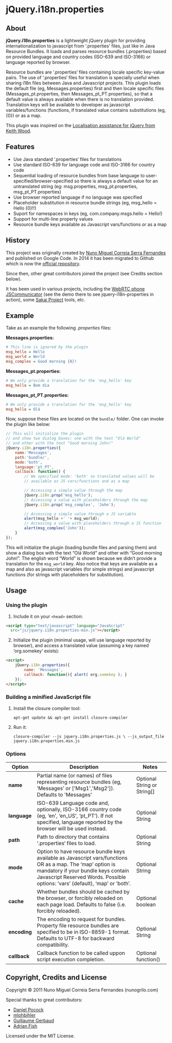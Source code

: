 # jQuery.i18n.properties

## About
**jQuery.i18n.properties** is a lightweight jQuery plugin for providing internationalization to javascript from ‘.properties’ files, just like in Java Resource Bundles. It loads and parses resource bundles (.properties) based on provided language and country codes (ISO-639 and ISO-3166) or language reported by browser.

Resource bundles are ‘.properties‘ files containing locale specific key-value pairs. The use of ‘.properties‘ files for translation is specially useful when sharing i18n files between Java and Javascript projects. This plugin loads the default file (eg, Messages.properties) first and then locale specific files (Messages_pt.properties, then Messages_pt_PT.properties), so that a default value is always available when there is no translation provided. Translation keys will be available to developer as javascript variables/functions (functions, if translated value contains substitutions (eg, {0}) or as a map.

This plugin was inspired on the [Localisation assistance for jQuery from Keith Wood](http://web.archive.org/web/20140517213544/http://keith-wood.name/localisation.html).


## Features
* Use Java standard ‘.properties‘ files for translations
* Use standard ISO-639 for language code and ISO-3166 for country code
* Sequential loading of resource bundles from base language to user-specified/browser-specified so there is always a default value for an untranslated string (eg: msg.properties, msg_pt.properties, msg_pt_PT.properties)
* Use browser reported language if no language was specified
* Placeholder substitution in resource bundle strings (eg, msg_hello = Hello {0}!!)
* Suport for namespaces in keys (eg, com.company.msgs.hello = Hello!)
* Support for multi-line property values
* Resource bundle keys available as Javascript vars/functions or as a map


## History
This project was originally created by [Nuno Miguel Correia Serra Fernandes](http://nunogrilo.com)
and published on Google Code. In 2014 it has been migrated to Github which is now the [official repository](https://github.com/jquery-i18n-properties/jquery-i18n-properties).

Since then, other great contributors joined the project (see Credits section below).

It has been used in various projects, including the [WebRTC phone JSCommunicator](http://jscommunicator.org) (see the demo there to
see jquery-i18n-properties in action), some [Sakai Project](http://sakaiproject.org) tools, etc.


## Example
Take as an example the following *.properties* files:

**Messages.properties:**

```ini
# This line is ignored by the plugin
msg_hello = Hello
msg_world = World
msg_complex = Good morning {0}!
```

**Messages\_pt.properties:**

```ini
# We only provide a translation for the 'msg_hello' key
msg_hello = Bom dia
```

**Messages\_pt\_PT.properties:**

```ini
# We only provide a translation for the 'msg_hello' key
msg_hello = Olá
```

Now, suppose these files are located on the ``bundle/`` folder. One can invoke the plugin like below:

```javascript
// This will initialize the plugin 
// and show two dialog boxes: one with the text "Olá World"
// and other with the text "Good morning John!" 
jQuery.i18n.properties({
    name:'Messages', 
    path:'bundle/', 
    mode:'both',
    language:'pt_PT', 
    callback: function() {
        // We specified mode: 'both' so translated values will be
        // available as JS vars/functions and as a map

        // Accessing a simple value through the map
        jQuery.i18n.prop('msg_hello');
        // Accessing a value with placeholders through the map
        jQuery.i18n.prop('msg_complex', 'John');

        // Accessing a simple value through a JS variable
        alert(msg_hello +' '+ msg_world);
        // Accessing a value with placeholders through a JS function
        alert(msg_complex('John'));
    }
});
```
This will initialize the plugin (loading bundle files and parsing them) and show a dialog box with the text “Olá World” and other with “Good morning John!”. The english word “World” is shown because we didn’t provide a translation for the `msg_world` key. Also notice that keys are available as a map and also as javascript variables (for simple strings) and javascript functions (for strings with placeholders for substitution).


## Usage


### Using the plugin
1. Include it on your ``<head>`` section:

```html
<script type="text/javascript" language="JavaScript"
  src="js/jquery.i18n.properties-min.js"></script>
```

2. Initialize the plugin (minimal usage, will use language reported by browser), and access a translated value (assuming a key named ‘org.somekey‘ exists):

```html
<script>
	jQuery.i18n.properties({
  		name: 'Messages', 
  		callback: function(){ alert( org.somekey ); }
	});
</script>
```

### Building a minified JavaScript file

1. Install the closure compiler tool:

   ``apt-get update && apt-get install closure-compiler``

2. Run it:

   ``closure-compiler --js jquery.i18n.properties.js \
                    --js_output_file jquery.i18n.properties.min.js``
   

### Options             

Option | Description | Notes
------ | ----------- | -----
**name**   | Partial name (or names) of files representing resource bundles (eg, ‘Messages’ or ['Msg1','Msg2']). Defaults to 'Messages' | Optional String or String[] |
**language** | ISO-639 Language code and, optionally, ISO-3166 country code (eg, ‘en’, ‘en_US’, ‘pt_PT’). If not specified, language reported by the browser will be used instead. | Optional String |
**path** | Path to directory that contains ‘.properties‘ files to load. | Optional String |
**mode** | Option to have resource bundle keys available as Javascript vars/functions OR as a map. The ‘map’ option is mandatory if your bundle keys contain Javascript Reserved Words. Possible options: ‘vars’ (default), ‘map’ or ‘both’. | Optional String |
**cache** | Whether bundles should be cached by the browser, or forcibly reloaded on each page load. Defaults to false (i.e. forcibly reloaded). | Optional boolean |
**encoding** | The encoding to request for bundles. Property file resource bundles are specified to be in ISO-8859-1 format. Defaults to UTF-8 for backward compatibility. | Optional String |
**callback** | Callback function to be called uppon script execution completion. | Optional function() |
    
                    
## Copyright, Credits and License
Copyright © 2011 Nuno Miguel Correia Serra Fernandes (nunogrilo.com)

Special thanks to great contributors:

* [Daniel Pocock](https://github.com/dpocock)
* [mlohbihler](https://github.com/mlohbihler)
* [Guillaume Gerbaud](https://github.com/ggerbaud)
* [Adrian Fish](https://github.com/adrianfish)

Licensed under the MIT License.